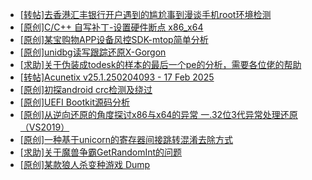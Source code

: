 + [[转帖]去香港汇丰银行开户遇到的尴尬事到漫谈手机root环境检测](https://bbs.kanxue.com/thread-285754.htm)
+ [[原创]C/C++ 自写补丁-设置硬件断点 x86_x64](https://bbs.kanxue.com/thread-283839.htm)
+ [[原创]某宝购物APP设备风控SDK-mtop简单分析](https://bbs.kanxue.com/thread-284241.htm)
+ [[原创]unidbg读写跟踪还原X-Gorgon](https://bbs.kanxue.com/thread-285586.htm)
+ [[求助]关于伪装成todesk的样本的最后一个pe的分析，需要各位佬的帮助](https://bbs.kanxue.com/thread-285800.htm)
+ [[转帖]Acunetix v25.1.250204093 - 17 Feb 2025](https://bbs.kanxue.com/thread-285802.htm)
+ [[原创]初探android crc检测及绕过](https://bbs.kanxue.com/thread-285790.htm)
+ [[原创]UEFI Bootkit源码分析](https://bbs.kanxue.com/thread-285805.htm)
+ [[原创]从逆向还原的角度探讨x86与x64的异常 一.32位3代异常处理还原（VS2019）](https://bbs.kanxue.com/thread-285804.htm)
+ [[原创]一种基于unicorn的寄存器间接跳转混淆去除方式](https://bbs.kanxue.com/thread-285764.htm)
+ [[求助]关于魔兽争霸GetRandomInt的问题](https://bbs.kanxue.com/thread-285807.htm)
+ [[原创]某款狼人杀变种游戏 Dump](https://bbs.kanxue.com/thread-285806.htm)
